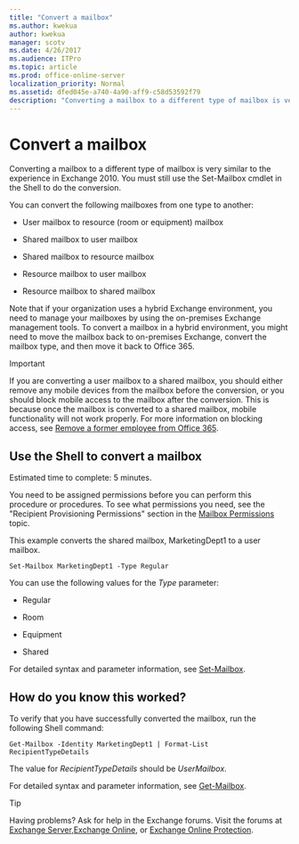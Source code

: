 ```yaml
---
title: "Convert a mailbox"
ms.author: kwekua
author: kwekua
manager: scotv
ms.date: 4/26/2017
ms.audience: ITPro
ms.topic: article
ms.prod: office-online-server
localization_priority: Normal
ms.assetid: dfed045e-a740-4a90-aff9-c58d53592f79
description: "Converting a mailbox to a different type of mailbox is very similar to the experience in Exchange 2010. You must still use the Set-Mailbox cmdlet in the Shell to do the conversion."
---
```


# Convert a mailbox

Converting a mailbox to a different type of mailbox is very similar to the experience in Exchange 2010. You must still use the Set-Mailbox cmdlet in the Shell to do the conversion.
  
You can convert the following mailboxes from one type to another:
  
- User mailbox to resource (room or equipment) mailbox
    
- Shared mailbox to user mailbox
    
- Shared mailbox to resource mailbox
    
- Resource mailbox to user mailbox
    
- Resource mailbox to shared mailbox
    
Note that if your organization uses a hybrid Exchange environment, you need to manage your mailboxes by using the on-premises Exchange management tools. To convert a mailbox in a hybrid environment, you might need to move the mailbox back to on-premises Exchange, convert the mailbox type, and then move it back to Office 365.
  
> [!IMPORTANT]
>  If you are converting a user mailbox to a shared mailbox, you should either remove any mobile devices from the mailbox before the conversion, or you should block mobile access to the mailbox after the conversion. This is because once the mailbox is converted to a shared mailbox, mobile functionality will not work properly. For more information on blocking access, see [Remove a former employee from Office 365](https://go.microsoft.com/fwlink/p/?linkid=847873). 
  
## Use the Shell to convert a mailbox

Estimated time to complete: 5 minutes.
  
You need to be assigned permissions before you can perform this procedure or procedures. To see what permissions you need, see the "Recipient Provisioning Permissions" section in the [Mailbox Permissions](http://technet.microsoft.com/library/5b690bcb-c6df-4511-90e1-08ca91f43b37.aspx) topic. 
  
This example converts the shared mailbox, MarketingDept1 to a user mailbox.
  
```
Set-Mailbox MarketingDept1 -Type Regular
```

You can use the following values for the  _Type_ parameter: 
  
- Regular
    
- Room
    
- Equipment
    
- Shared
    
For detailed syntax and parameter information, see [Set-Mailbox](http://technet.microsoft.com/library/a0d413b9-d949-4df6-ba96-ac0906dedae2.aspx).
  
## How do you know this worked?

To verify that you have successfully converted the mailbox, run the following Shell command:
  
```
Get-Mailbox -Identity MarketingDept1 | Format-List RecipientTypeDetails
```

The value for  _RecipientTypeDetails_ should be  _UserMailbox_.
  
For detailed syntax and parameter information, see [Get-Mailbox](http://technet.microsoft.com/library/8a5a6eb9-4a75-47f9-ae3b-a3ba251cf9a8.aspx).
  
> [!TIP]
> Having problems? Ask for help in the Exchange forums. Visit the forums at [Exchange Server](https://go.microsoft.com/fwlink/p/?linkId=60612),[Exchange Online](https://go.microsoft.com/fwlink/p/?linkId=267542), or [Exchange Online Protection](https://go.microsoft.com/fwlink/p/?linkId=285351). 
  

